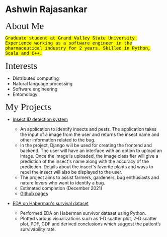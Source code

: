 <style>
mark{
    font-family: "Lucida Console", "Courier New", monospace;
}
heads{
    font-family: "Fantasy", "Papyrus", Serif;
    font-size: 30px;
}
</style>
# Ashwin Rajasankar
<heads>About Me</heads>

<mark>Graduate student at Grand Valley State University. Experience working as a software engineer in the pharmaceutical industry for 2 years. Skilled in Python, Scala and C++. </mark>

<heads>Interests</heads>

* Distributed computing
* Natural language processing
* Software engineering
* Entomology

<heads>My Projects</heads>

* [Insect ID detection system](https://github.com/ashwinr98/GVSU-CIS641-Tropicana)
    * An application to identify insects and pests. The application takes the input of a image from the user and returns the insect name and other information related to the bug.
    * In the project, Django will be used for creating the frontend and backend. The user will have an interface with an option to upload an image. Once the image is uploaded, the image classifier will give a prediction of the insect's name along with the accuracy of the prediction. Details about the insect's favorite plants and ways to repel the insect will also be displayed to the user.
    * The project aims to assist farmers, gardeners, bug enthusiasts and nature lovers who want to identify a bug.
    * Estimated completion (December 2021)
    * [Github pages](https://ashwinr98.github.io/GVSU-CIS641-Tropicana/)

* [EDA on Haberman's survival dataset](https://github.com/ashwinr98/eda_habermandataset)
    * Performed EDA on Haberman survivor dataset using Python.  
    * Plotted various visualizations such as 1-D scatter plot, 2-D scatter plot, PDF, CDF and derived conclusions which suggest the patient’s survivability rate.

